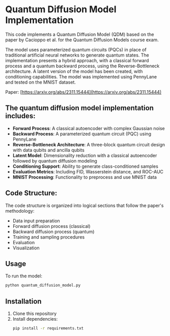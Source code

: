 # Quantum Diffusion Model Implementation

This code implements a Quantum Diffusion Model (QDM) based on the paper by Cacioppo et al. for the Quantum Diffusion Models course exam.

The model uses parameterized quantum circuits (PQCs) in place of traditional artificial neural networks to generate quantum states. The implementation presents a hybrid approach, with a classical forward process and a quantum backward process, using the Reverse-Bottleneck architecture. A latent version of the model has been created, with conditioning capabilities. The model was implemented using PennyLane and tested on the MNIST dataset.

Paper: [https://arxiv.org/abs/2311.15444](https://arxiv.org/abs/2311.15444)

## The quantum diffusion model implementation includes:

- **Forward Process**: A classical autoencoder with complex Gaussian noise
- **Backward Process**: A parameterized quantum circuit (PQC) using PennyLane
- **Reverse-Bottleneck Architecture**: A three-block quantum circuit design with data qubits and ancilla qubits
- **Latent Model**: Dimensionality reduction with a classical autoencoder followed by quantum diffusion modeling
- **Conditioning Support**: Ability to generate class-conditioned samples
- **Evaluation Metrics**: Including FID, Wasserstein distance, and ROC-AUC
- **MNIST Processing**: Functionality to preprocess and use MNIST data

## Code Structure:

The code structure is organized into logical sections that follow the paper's methodology:
- Data input preparation
- Forward diffusion process (classical)
- Backward diffusion process (quantum)
- Training and sampling procedures
- Evaluation
- Visualization

## Usage

To run the model:
```bash
python quantum_diffusion_model.py
```

## Installation

1. Clone this repository
2. Install dependencies:
   ```bash
   pip install -r requirements.txt
```


